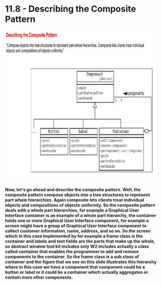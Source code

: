 # 11.8 - Describing the Composite Pattern

<img src="/images/11_08_01.jpg" width="800" height="500">

**Now, let's go ahead and describe the composite pattern. Well, the composite pattern compose objects into a tree structures to represent part whole hierarchies. Again composite lets clients treat individual objects and compositions of objects uniformly. So the composite pattern deals with a whole part hierarchies, for example a Graphical User Interface container is an example of a whole part hierarchy, the container holds one or more Graphical User Interface component, for example a screen might have a group of Graphical User Interface component to collect customer information, name, address, and so on. So the screen which in this case implemented by for example a frame class is the container and labels and text fields are the parts that make up the whole, so abstract window tool kit includes only W2 includes actually a class called container that enables the programmer to add and remove components to the container. So the frame class is a sub class of container and the figure that we see on this slide illustrates this hierarchy where in this case we have a component that component could be a button or label or it could be a container which actually aggregates or contain more other components.**